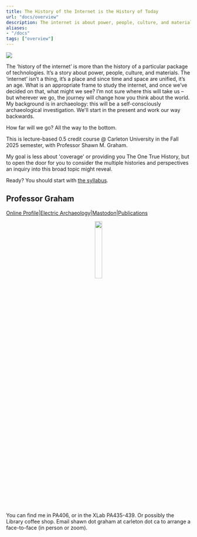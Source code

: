 ```yaml
---
title: The History of the Internet is the History of Today
url: "docs/overview"
description: The internet is about power, people, culture, and materials
aliases:
- "/docs"
tags: ["overview"]
---
```


![](https://imgs.xkcd.com/comics/isolation.png)

The ‘history of the internet’ is more than the history of a particular package of technologies. It’s a story about power, people, culture, and materials. The ‘internet’ isn’t a thing, it’s a place and since time and space are unified, it’s an age. What is an appropriate frame to study the internet, and once we’ve decided on that, what might we see? I’m not sure where this will take us – but wherever we go, the journey will change how you think about the world. My background is in archaeology: this will be a self-consciously archaeological investigation. We'll start in the present and work our way backwards.

How far will we go? All the way to the bottom.

This is lecture-based 0.5 credit course @ Carleton University in the Fall 2025 semester, with Professor Shawn M. Graham.

My goal is less about 'coverage' or providing you The One True History, but to open the door for you to consider the multiple histories and perspectives an inquiry into this broad topic might reveal. 

Ready? You should start with [the syllabus](../first-things-first).

## Professor Graham
<a name="graham"></a>

[Online Profile](https://shawngraham.github.io)|[Electric Archaeology](https://electricarchaeology.ca)|[Mastodon](https://scholar.social/@electricarchaeo/)|[Publications](https://scholar.google.com/citations?user=IU6usq8AAAAJ&hl=en)

<div align="center">
<img src="https://camo.githubusercontent.com/49ec105ba4e370395da0b4eae59656b9e4c48c8cc1147a490e03a35f27bdf76c/68747470733a2f2f736861776e67726168616d2e6769746875622e696f2f736d672d6d65642d757072696768742e6a706567" width=20%> 
</div>

You can find me in PA406, or in the XLab PA435-439. Or possibly the Library coffee shop. Email shawn dot graham at carleton dot ca to arrange a face-to-face (in person or zoom).

